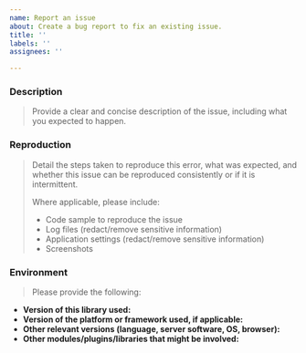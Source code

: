 ```yaml
---
name: Report an issue
about: Create a bug report to fix an existing issue.
title: ''
labels: ''
assignees: ''

---
```


<!-- By submitting an Issue to this repository, you agree to the terms within the [Auth0 Code of Conduct](https://github.com/fabiosangregorio/.github/blob/main/.github/CODE-OF-CONDUCT.md). -->

### Description

> Provide a clear and concise description of the issue, including what you expected to happen.

### Reproduction

> Detail the steps taken to reproduce this error, what was expected, and whether this issue can be reproduced consistently or if it is intermittent.
>
> Where applicable, please include:
>
> - Code sample to reproduce the issue
> - Log files (redact/remove sensitive information)
> - Application settings (redact/remove sensitive information)
> - Screenshots

### Environment

> Please provide the following:

- **Version of this library used:**
- **Version of the platform or framework used, if applicable:**
- **Other relevant versions (language, server software, OS, browser):**
- **Other modules/plugins/libraries that might be involved:**
